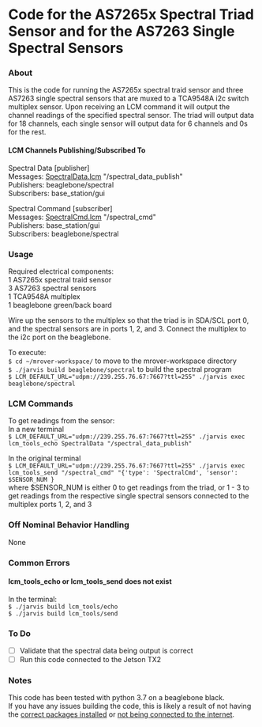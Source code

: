 Code for the AS7265x Spectral Triad Sensor and for the AS7263 Single Spectral Sensors
======================================================================================
### About
This is the code for running the AS7265x spectral traid sensor and three AS7263 single spectral sensors that are muxed to a TCA9548A i2c switch multiplex sensor. Upon receiving an LCM command it will output the channel readings of the specified spectral sensor. The triad will output data for 18 channels, each single sensor will output data for 6 channels and 0s for the rest.  

#### LCM Channels Publishing/Subscribed To 
Spectral Data [publisher] \
Messages: [SpectralData.lcm](https://github.com/cgiger00/mrover-workspace/blob/spectral/rover_msgs/SpectralData.lcm) "/spectral_data_publish" \
Publishers: beaglebone/spectral \
Subscribers: base_station/gui

Spectral Command [subscriber] \
Messages: [SpectralCmd.lcm](https://github.com/cgiger00/mrover-workspace/blob/spectral/rover_msgs/SpectralCmd.lcm) "/spectral_cmd" \
Publishers: base_station/gui \
Subscribers: beaglebone/spectral 

### Usage
Required electrical components: \
1 AS7265x spectral traid sensor \
3 AS7263 spectral sensors \
1 TCA9548A multiplex \
1 beaglebone green/back board 

Wire up the sensors to the multiplex so that the triad is in SDA/SCL port 0, and the spectral sensors are in ports 1, 2, and 3. Connect the multiplex to the i2c port on the beaglebone. 

To execute: \
```$ cd ~/mrover-workspace/```  to move to the mrover-workspace directory \
```$ ./jarvis build beaglebone/spectral```  to build the spectral program \
```$ LCM_DEFAULT_URL="udpm://239.255.76.67:7667?ttl=255" ./jarvis exec beaglebone/spectral``` 

### LCM Commands
To get readings from the sensor: \
In a new terminal \
```$ LCM_DEFAULT_URL="udpm://239.255.76.67:7667?ttl=255" ./jarvis exec lcm_tools_echo SpectralData "/spectral_data_publish"```

In the original terminal \
```$ LCM_DEFAULT_URL="udpm://239.255.76.67:7667?ttl=255" ./jarvis exec lcm_tools_send "/spectral_cmd" "{'type': 'SpectralCmd', 'sensor': $SENSOR_NUM } ``` \
where $SENSOR_NUM is either 0 to get readings from the triad, or 1 - 3 to get readings from the respective single spectral sensors connected to the multiplex ports 1, 2, and 3

### Off Nominal Behavior Handling
None

### Common Errors
#### lcm_tools_echo or lcm_tools_send does not exist
In the terminal: \
```$ ./jarvis build lcm_tools/echo``` \
```$ ./jarvis build lcm_tools/send``` 

### To Do
- [ ] Validate that the spectral data being output is correct 
- [ ] Run this code connected to the Jetson TX2

### Notes
This code has been tested with python 3.7 on a beaglebone black. \
If you have any issues building the code, this is likely a result of not having the
[correct packages installed](https://github.com/umrover/mrover-workspace/wiki/Jarvis-Build-System#trouble) or [not being connected to the internet](https://docs.google.com/document/d/1jvlgHowy4Wunztz6Fqz8K6ajLKeHnPeXIuHctarIlso/edit#heading=h.renhpmsh260w). 

